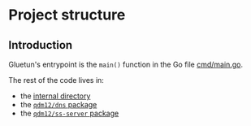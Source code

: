 # Project structure

## Introduction

Gluetun's entrypoint is the `main()` function in the Go file [cmd/main.go](https://github.com/qdm12/gluetun/blob/master/cmd/gluetun/main.go).

The rest of the code lives in:

- the [internal directory](https://github.com/qdm12/gluetun/tree/master/internal)
- the [`qdm12/dns` package](https://github.com/qdm12/dns)
- the [`qdm12/ss-server` package](https://github.com/qdm12/ss-server)
